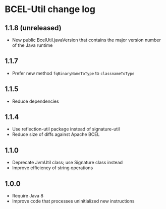 # BCEL-Util change log

## 1.1.8 (unreleased)

- New public BcelUtil.javaVersion that contains the major version number of the Java runtime

## 1.1.7

- Prefer new method `fqBinaryNameToType` to `classnameToType`

## 1.1.5

- Reduce dependencies

## 1.1.4

- Use reflection-util package instead of signature-util
- Reduce size of diffs against Apache BCEL

## 1.1.0

- Deprecate JvmUtil class; use Signature class instead
- Improve efficiency of string operations

## 1.0.0

- Require Java 8
- Improve code that processes uninitialized new instructions
